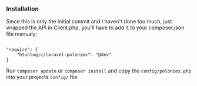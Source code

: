 ### Installation

Since this is only the initial commit and I haven't done too much, just wrapped the API in Client.php, you'll have to add it to your composer.json file manualy:

```

"require": {
    "htunlogic/laravel-poloniex": "@dev"
}

```

Run `composer update` or `composer install` and copy the `config/poloniex.php` into your projects `config/` file.

